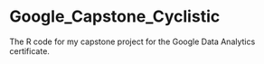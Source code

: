 # Google_Capstone_Cyclistic
The R code for my capstone project for the Google Data Analytics certificate.
